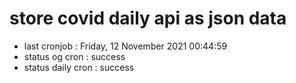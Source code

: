 # store covid daily api as json data

- last cronjob : Friday, 12 November 2021 00:44:59
- status og cron : success
- status daily cron : success
      
      